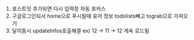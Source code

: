 1. 포스트잇 추가되면 다시 입력창 자동 포커스
2. 구글로그인되서 home으로 푸시될때 
   유저 정보 todolists빼고 tograb으로 가져오기
3. 달이동시 updateInfos호출해결 ex) 12 -> 11 -> 12 계속 로드됨